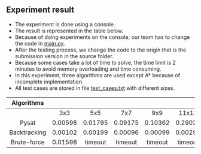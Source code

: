 ## Experiment result

-   The experiment is done using a console.
-   The result is represented in the table below.
-   Because of doing experiments on the console, our team has to change the code in [main.py](./main.py).
-   After the testing process, we change the code to the origin that is the submission version in the source folder.
-   Because some cases take a lot of time to solve, the time limit is 2 minutes to avoid memory overloading and time consuming.
-   In this experiment, three algorithms are used except A\* because of incomplete implementation.
-   All test cases are stored in file [test_cases.txt](test_cases.txt) with different sizes.

|  Algorithms  |         |         |         |         |         |         |
| :----------: | :-----: | :-----: | :-----: | :-----: | :-----: | :-----: |
|              |   3x3   |   5x5   |   7x7   |   9x9   |  11x11  |  20x20  |
|    Pysat     | 0.00598 | 0.01795 | 0.09175 | 0.10362 | 0.29026 | 0.65518 |
| Backtracking | 0.00102 | 0.00199 | 0.00096 | 0.00099 | 0.00295 | 0.23636 |
| Brute-force  | 0.01598 | timeout | timeout | timeout | timeout | timeout |
